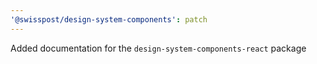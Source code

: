 ```yaml
---
'@swisspost/design-system-components': patch
---
```


Added documentation for the `design-system-components-react` package
